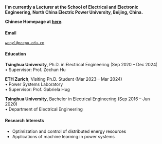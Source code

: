 <!-- [![wenyl16](https://img.shields.io/badge/wenyl16-github-blue?logo=github)](https://github.com/wenyl16) -->

**I'm currently a Lecturer at the School of Electrical and Electronic Engineering, North China Electric Power University, Beijing, China.**

**Chinese Homepage at [here](https://electric.ncepu.edu.cn/szdw/xyjj6/spdxtyjs/7bcaeebbb7e543ffa9e836045df185e0.htm).**

#### Email  
<code>wenyl@ncepu.edu.cn</code> 

#### Education  
​**Tsinghua University**, Ph.D. in Electrical Engineering (Sep 2020 – Dec 2024)  
• Supervisor: Prof. Zechun Hu  

​**ETH Zurich**, Visiting Ph.D. Student (Mar 2023 – Mar 2024)  
• Power Systems Laboratory  
• Supervisor: Prof. Gabriela Hug  

​**Tsinghua University**, Bachelor in Electrical Engineering (Sep 2016 – Jun 2020)  
• Department of Electrical Engineering  

#### Research Interests  
- Optimization and control of distributed energy resources
- Applications of machine learning in power systems